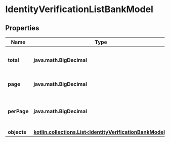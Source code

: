 
# IdentityVerificationListBankModel

## Properties
Name | Type | Description | Notes
------------ | ------------- | ------------- | -------------
**total** | **java.math.BigDecimal** | The total number of records available. | 
**page** | **java.math.BigDecimal** | The page index to retrieve. | 
**perPage** | **java.math.BigDecimal** | The number of entities per page to return. | 
**objects** | [**kotlin.collections.List&lt;IdentityVerificationBankModel&gt;**](IdentityVerificationBankModel.md) |  | 



